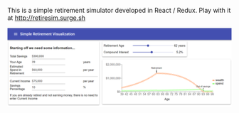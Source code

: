 This is a simple retirement simulator developed in React / Redux.    Play with it at http://retiresim.surge.sh

![Simple Simualator](simpleSim.png)
